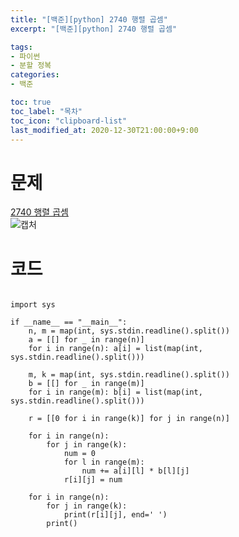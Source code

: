 ```yaml
---
title: "[백준][python] 2740 행렬 곱셈"
excerpt: "[백준][python] 2740 행렬 곱셈"

tags: 
- 파이썬
- 분할 정복
categories: 
- 백준

toc: true
toc_label: "목차"
toc_icon: "clipboard-list"
last_modified_at: 2020-12-30T21:00:00+9:00
---
```


# 문제

[2740 행렬 곱셈](https://www.acmicpc.net/problem/2740)  
![캡처](https://user-images.githubusercontent.com/20227720/103350187-7de29e00-4ae2-11eb-9c86-00a20f625f6c.PNG)  

# 코드

```python3

import sys

if __name__ == "__main__":
    n, m = map(int, sys.stdin.readline().split())
    a = [[] for _ in range(n)]
    for i in range(n): a[i] = list(map(int, sys.stdin.readline().split()))

    m, k = map(int, sys.stdin.readline().split())
    b = [[] for _ in range(m)]
    for i in range(m): b[i] = list(map(int, sys.stdin.readline().split()))

    r = [[0 for i in range(k)] for j in range(n)]

    for i in range(n):
        for j in range(k):
            num = 0
            for l in range(m):
                num += a[i][l] * b[l][j]
            r[i][j] = num

    for i in range(n):
        for j in range(k):
            print(r[i][j], end=' ')
        print()

```
